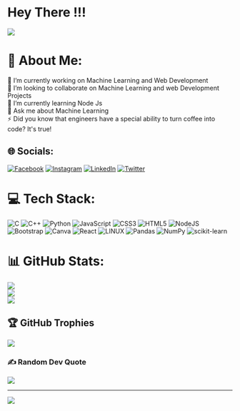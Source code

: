 # Hey There !!!

<img src="https://repository-images.githubusercontent.com/462900780/0a10af70-6cbf-46df-9071-0ff586a3b1d6">


# 💫 About Me:
🔭 I’m currently working on Machine Learning and Web Development<br>👯 I’m looking to collaborate on Machine Learning and web Development Projects<br>🌱 I’m currently learning Node Js<br>💬 Ask me about Machine Learning<br>⚡ Did you know that engineers have a special ability to turn coffee into code? It's true!


## 🌐 Socials:
[![Facebook](https://img.shields.io/badge/Facebook-%231877F2.svg?logo=Facebook&logoColor=white)](https://www.facebook.com/divyansh.raj.79274) [![Instagram](https://img.shields.io/badge/Instagram-%23E4405F.svg?logo=Instagram&logoColor=white)](https://instagram.com/divyanshraj01_?igshid=ZDdkNTZiNTM=) [![LinkedIn](https://img.shields.io/badge/LinkedIn-%230077B5.svg?logo=linkedin&logoColor=white)](https://www.linkedin.com/in/divyansh-kumar-949454263) [![Twitter](https://img.shields.io/badge/Twitter-%231DA1F2.svg?logo=Twitter&logoColor=white)](https://twitter.com/Divyans45765176?t=vWuNsdPNPLNlq2pkAj6fEw&s=08) 

# 💻 Tech Stack:
![C](https://img.shields.io/badge/c-%2300599C.svg?style=for-the-badge&logo=c&logoColor=white) ![C++](https://img.shields.io/badge/c++-%2300599C.svg?style=for-the-badge&logo=c%2B%2B&logoColor=white) ![Python](https://img.shields.io/badge/python-3670A0?style=for-the-badge&logo=python&logoColor=ffdd54) ![JavaScript](https://img.shields.io/badge/javascript-%23323330.svg?style=for-the-badge&logo=javascript&logoColor=%23F7DF1E) ![CSS3](https://img.shields.io/badge/css3-%231572B6.svg?style=for-the-badge&logo=css3&logoColor=white) ![HTML5](https://img.shields.io/badge/html5-%23E34F26.svg?style=for-the-badge&logo=html5&logoColor=white) ![NodeJS](https://img.shields.io/badge/node.js-6DA55F?style=for-the-badge&logo=node.js&logoColor=white) ![Bootstrap](https://img.shields.io/badge/bootstrap-%23563D7C.svg?style=for-the-badge&logo=bootstrap&logoColor=white) ![Canva](https://img.shields.io/badge/Canva-%2300C4CC.svg?style=for-the-badge&logo=Canva&logoColor=white) ![React](https://img.shields.io/badge/react-%2320232a.svg?style=for-the-badge&logo=react&logoColor=%2361DAFB) ![LINUX](https://img.shields.io/badge/Linux-FCC624?style=for-the-badge&logo=linux&logoColor=black) ![Pandas](https://img.shields.io/badge/pandas-%23150458.svg?style=for-the-badge&logo=pandas&logoColor=white) ![NumPy](https://img.shields.io/badge/numpy-%23013243.svg?style=for-the-badge&logo=numpy&logoColor=white) ![scikit-learn](https://img.shields.io/badge/scikit--learn-%23F7931E.svg?style=for-the-badge&logo=scikit-learn&logoColor=white)
# 📊 GitHub Stats:
![](https://github-readme-stats.vercel.app/api?username=Divyansh80&theme=vue-dark&hide_border=false&include_all_commits=true&count_private=true)<br/>
![](https://github-readme-streak-stats.herokuapp.com/?user=Divyansh80&theme=vue-dark&hide_border=false)<br/>
![](https://github-readme-stats.vercel.app/api/top-langs/?username=Divyansh80&theme=vue-dark&hide_border=false&include_all_commits=true&count_private=true&layout=compact)

## 🏆 GitHub Trophies
![](https://github-profile-trophy.vercel.app/?username=Divyansh80&theme=radical&no-frame=false&no-bg=false&margin-w=4)

### ✍️ Random Dev Quote
![](https://quotes-github-readme.vercel.app/api?type=horizontal&theme=radical)

---
[![](https://visitcount.itsvg.in/api?id=Divyansh80&icon=0&color=0)](https://visitcount.itsvg.in)

<!-- Proudly created with GPRM ( https://gprm.itsvg.in ) -->

